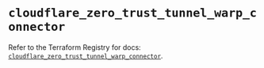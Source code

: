 # `cloudflare_zero_trust_tunnel_warp_connector`

Refer to the Terraform Registry for docs: [`cloudflare_zero_trust_tunnel_warp_connector`](https://registry.terraform.io/providers/cloudflare/cloudflare/5.7.1/docs/resources/zero_trust_tunnel_warp_connector).
